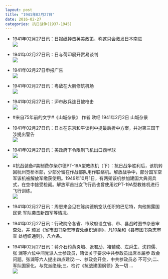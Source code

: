 ```yaml
---
layout: post
title: "1941年02月27日"
date: 2016-02-27
categories: 抗日战争(1937-1945)
---
```


<meta name="referrer" content="no-referrer" />

- 1941年02月27日讯：日报纸抨击英美政策，称这只会激发日本南进 <br/><img src="https://ww4.sinaimg.cn/large/aca367d8jw1f1eagdb45cj20d20kq0x3.jpg" />

- 1941年02月27日讯：日与荷印展开贸易谈判 <br/><img src="https://ww1.sinaimg.cn/large/aca367d8jw1f1e8pur8w3j20bs075wfn.jpg" />

- 1941年02月27日申报广告 <br/><img src="https://ww1.sinaimg.cn/large/aca367d8jw1f1e701da4lj20pu0hd43e.jpg" />

- 1941年02月27日讯：粤敌在大鹏修筑机场 <br/><img src="https://ww1.sinaimg.cn/large/aca367d8jw1f1e594g9grj209n0dlmy9.jpg" />

- 1941年02月27日讯：沪市敌兵连日被枪击 <br/><img src="https://ww4.sinaimg.cn/large/aca367d8jw1f1e01yuj2ej20hc0d5tas.jpg" />

- #来自75年前的文字#《山城杂景》 作者 欧经 1941年2月2日 山城杂景 

- 1941年02月27日讯：日本在东京和平谈判中提最后折中方案，并对第三国干涉提出警告 <br/><img src="https://ww1.sinaimg.cn/large/aca367d8jw1f1dre04sjej20j10jrn09.jpg" />

- 1941年02月27日讯：美政府下令限制飞机出口西半球 <br/><img src="https://ww3.sinaimg.cn/large/aca367d8jw1f1dpn7pixoj20f30dxq4o.jpg" />

- #抗战装备#美制费尔柴尔德PT-19A型教练机（下）：抗日战争胜利后，该机转回杭州笕桥本部，少部分留在作战部队用作联络机。解放战争中，部分国军空军该机被解放军缴获使用。1949年10月1日，有两架该机参加建国大典阅兵式，在空中接受检阅。解放军首批女飞行员也曾使用过PT-19A型教练机进行飞行训练。 <br/><img src="https://ww2.sinaimg.cn/large/aca367d8jw1f1dnwtorfrj20b40t1tc6.jpg" />

- 1941年02月27日讯：周恩来会见在陈纳德航空队任职的巴尼特，向他揭露国民党 军队袭击新四军等情况。 

- 1941年02月27日讯：行政院令各省、市政府设立省、市、县战时图书杂志审查处，并 颁发《省市图书杂志审査处组织通则》，凡10条和《县市图书杂志审查 处组织通则》，凡六条。 

- 1941年02月27日讯：蒋介石约黄炎培、张君劢、褚辅成、左舜生、沈钧儒、张 澜等六位中间党派人士参政员，晤谈关于要求中共参政员出席本届参 政会问题。张澜等六人提出四点建议:一、参政会开会，中共参政员必 不可少;二、军队国家化，与党派绝缘;三、检讨《抗战建国纲领》及一切  ... <br/><img src="https://ww4.sinaimg.cn/large/aca367d8jw1f1dip6nqhej20c80ftdi9.jpg" />

